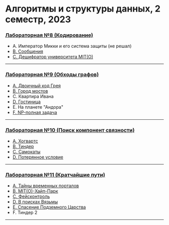 # Алгоритмы и структуры данных, 2 семестр, 2023

### [Лабораторная №8 (Кодирование)](https://github.com/Grzegorz134/itmo_algo_2sem_2023/blob/main/lab8/lab8.pdf)
- A. Император Микки и его система защиты (не решал)
- [B. Сообщения](https://github.com/Grzegorz134/itmo_algo_2sem_2023/blob/main/lab8/B.cpp)
- [C. Дешифратор университета MIT(O)](https://github.com/Grzegorz134/itmo_algo_2sem_2023/blob/main/lab8/C.cpp)
---
### [Лабораторная №9 (Обходы графов)]()
- [A. Двоичный код Грея](https://github.com/Grzegorz134/itmo_algo_2sem_2023/blob/main/lab9/A.cpp)
- [B. Город мостов](https://github.com/Grzegorz134/itmo_algo_2sem_2023/blob/main/lab9/B.cpp)
- C. Квартира Ивана
- [D. Гостиница](https://github.com/Grzegorz134/itmo_algo_2sem_2023/blob/main/lab9/D.cpp)
- E. На планете "Андора"
- [F. NP-полная задача](https://github.com/Grzegorz134/itmo_algo_2sem_2023/blob/main/lab9/F.cpp)
--- 
### [Лабораторная №10 (Поиск компонент связности)]()
* [A. Хогвартс](https://github.com/Grzegorz134/itmo_algo_2sem_2023/blob/main/lab10/A.cpp)
* [B. Тиндер](https://github.com/Grzegorz134/itmo_algo_2sem_2023/blob/main/lab10/B.cpp)
* [C. Самокаты](https://github.com/Grzegorz134/itmo_algo_2sem_2023/blob/main/lab10/C.cpp)
* [D. Потерянное условие](https://github.com/Grzegorz134/itmo_algo_2sem_2023/blob/main/lab10/D.cpp)
---
### [Лабораторная №11 (Кратчайшие пути)]()
* [A. Тайны временных порталов](https://github.com/Grzegorz134/itmo_algo_2sem_2023/blob/main/lab11/A.cpp)
* [B. MIT(O)-Хайп-Парк](https://github.com/Grzegorz134/itmo_algo_2sem_2023/blob/main/lab11/B.cpp)
* [C. Фейсконтроль](https://github.com/Grzegorz134/itmo_algo_2sem_2023/blob/main/lab11/C.cpp)
* [D. В поисках Вязьмы](https://github.com/Grzegorz134/itmo_algo_2sem_2023/blob/main/lab11/D.cpp)
* [E. Спасение Подземного Царства](https://github.com/Grzegorz134/itmo_algo_2sem_2023/blob/main/lab11/E.cpp)
* F. Тиндер 2
---
